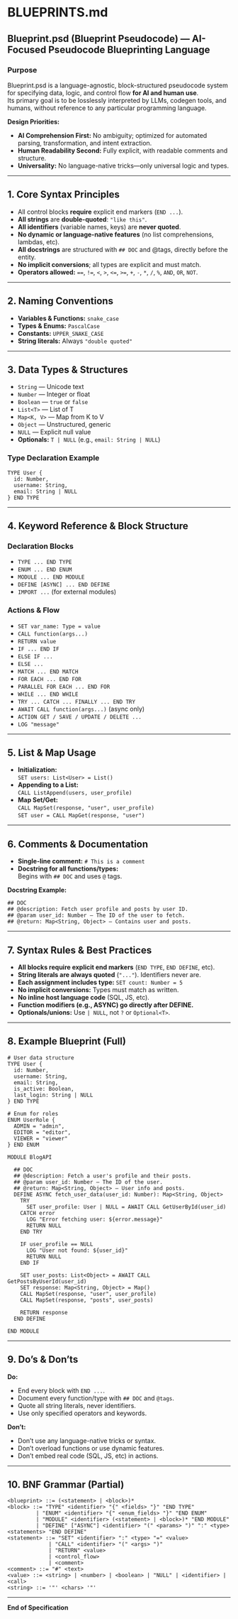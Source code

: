 # BLUEPRINTS.md

## Blueprint.psd (Blueprint Pseudocode) — AI-Focused Pseudocode Blueprinting Language

### Purpose

Blueprint.psd is a language-agnostic, block-structured pseudocode system for specifying data, logic, and control flow **for AI and human use**.  
Its primary goal is to be losslessly interpreted by LLMs, codegen tools, and humans, without reference to any particular programming language.

**Design Priorities:**
- **AI Comprehension First:** No ambiguity; optimized for automated parsing, transformation, and intent extraction.
- **Human Readability Second:** Fully explicit, with readable comments and structure.
- **Universality:** No language-native tricks—only universal logic and types.

---

## 1. Core Syntax Principles

- All control blocks **require** explicit end markers (`END ...`).
- **All strings** are **double-quoted**: `"like this"`.
- **All identifiers** (variable names, keys) are **never quoted**.
- **No dynamic or language-native features** (no list comprehensions, lambdas, etc).
- **All docstrings** are structured with `## DOC` and @tags, directly before the entity.
- **No implicit conversions**; all types are explicit and must match.
- **Operators allowed:** `==`, `!=`, `<`, `>`, `<=`, `>=`, `+`, `-`, `*`, `/`, `%`, `AND`, `OR`, `NOT`.

---

## 2. Naming Conventions

- **Variables & Functions:** `snake_case`
- **Types & Enums:** `PascalCase`
- **Constants:** `UPPER_SNAKE_CASE`
- **String literals:** Always `"double quoted"`

---

## 3. Data Types & Structures

- `String` — Unicode text
- `Number` — Integer or float
- `Boolean` — `true` or `false`
- `List<T>` — List of T
- `Map<K, V>` — Map from K to V
- `Object` — Unstructured, generic
- `NULL` — Explicit null value
- **Optionals:** `T | NULL` (e.g., `email: String | NULL`)

### Type Declaration Example

```blueprint
TYPE User {
  id: Number,
  username: String,
  email: String | NULL
} END TYPE
```

---

## 4. Keyword Reference & Block Structure

### Declaration Blocks
- `TYPE ... END TYPE`
- `ENUM ... END ENUM`
- `MODULE ... END MODULE`
- `DEFINE [ASYNC] ... END DEFINE`
- `IMPORT ...` (for external modules)

### Actions & Flow
- `SET var_name: Type = value`
- `CALL function(args...)`
- `RETURN value`
- `IF ... END IF`
- `ELSE IF ...`
- `ELSE ...`
- `MATCH ... END MATCH`
- `FOR EACH ... END FOR`
- `PARALLEL FOR EACH ... END FOR`
- `WHILE ... END WHILE`
- `TRY ... CATCH ... FINALLY ... END TRY`
- `AWAIT CALL function(args...)` (async only)
- `ACTION GET / SAVE / UPDATE / DELETE ...`
- `LOG "message"`

---

## 5. List & Map Usage

- **Initialization:**  
  `SET users: List<User> = List()`
- **Appending to a List:**  
  `CALL ListAppend(users, user_profile)`
- **Map Set/Get:**  
  `CALL MapSet(response, "user", user_profile)`  
  `SET user = CALL MapGet(response, "user")`

---

## 6. Comments & Documentation

- **Single-line comment:** `# This is a comment`
- **Docstring for all functions/types:**  
  Begins with `## DOC` and uses `@` tags.

**Docstring Example:**
```blueprint
## DOC
## @description: Fetch user profile and posts by user ID.
## @param user_id: Number — The ID of the user to fetch.
## @return: Map<String, Object> — Contains user and posts.
```

---

## 7. Syntax Rules & Best Practices

- **All blocks require explicit end markers** (`END TYPE`, `END DEFINE`, etc).
- **String literals are always quoted** (`"..."`). Identifiers never are.
- **Each assignment includes type:** `SET count: Number = 5`
- **No implicit conversions:** Types must match as written.
- **No inline host language code** (SQL, JS, etc).
- **Function modifiers (e.g., ASYNC) go directly after DEFINE.**
- **Optionals/unions:** Use `| NULL`, not `?` or `Optional<T>`.

---

## 8. Example Blueprint (Full)

```blueprint
# User data structure
TYPE User {
  id: Number,
  username: String,
  email: String,
  is_active: Boolean,
  last_login: String | NULL
} END TYPE

# Enum for roles
ENUM UserRole {
  ADMIN = "admin",
  EDITOR = "editor",
  VIEWER = "viewer"
} END ENUM

MODULE BlogAPI

  ## DOC
  ## @description: Fetch a user's profile and their posts.
  ## @param user_id: Number — The ID of the user.
  ## @return: Map<String, Object> — User info and posts.
  DEFINE ASYNC fetch_user_data(user_id: Number): Map<String, Object>
    TRY
      SET user_profile: User | NULL = AWAIT CALL GetUserById(user_id)
    CATCH error
      LOG "Error fetching user: ${error.message}"
      RETURN NULL
    END TRY

    IF user_profile == NULL
      LOG "User not found: ${user_id}"
      RETURN NULL
    END IF

    SET user_posts: List<Object> = AWAIT CALL GetPostsByUserId(user_id)
    SET response: Map<String, Object> = Map()
    CALL MapSet(response, "user", user_profile)
    CALL MapSet(response, "posts", user_posts)

    RETURN response
  END DEFINE

END MODULE
```

---

## 9. Do’s & Don’ts

**Do:**
- End every block with `END ...`.
- Document every function/type with `## DOC` and `@tags`.
- Quote all string literals, never identifiers.
- Use only specified operators and keywords.

**Don’t:**
- Don’t use any language-native tricks or syntax.
- Don’t overload functions or use dynamic features.
- Don’t embed real code (SQL, JS, etc) in actions.

---

## 10. BNF Grammar (Partial)

```
<blueprint> ::= (<statement> | <block>)*
<block> ::= "TYPE" <identifier> "{" <fields> "}" "END TYPE"
         | "ENUM" <identifier> "{" <enum_fields> "}" "END ENUM"
         | "MODULE" <identifier> (<statement> | <block>)* "END MODULE"
         | "DEFINE" ["ASYNC"] <identifier> "(" <params> ")" ":" <type> <statements> "END DEFINE"
<statement> ::= "SET" <identifier> ":" <type> "=" <value>
             | "CALL" <identifier> "(" <args> ")"
             | "RETURN" <value>
             | <control_flow>
             | <comment>
<comment> ::= "#" <text>
<value> ::= <string> | <number> | <boolean> | "NULL" | <identifier> | <call>
<string> ::= '"' <chars> '"'
```

---

**End of Specification**
